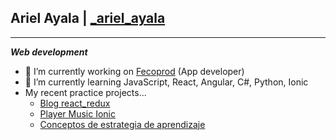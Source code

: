 ## Ariel Ayala | [_ariel_ayala](https://twitter.com/_ariel_ayala)
---
***Web development***

- 🔭 I’m currently working on [Fecoprod](http://www.fecoprod.com.py/portal/es-py) (App developer)
- 🌱 I’m currently learning JavaScript, React, Angular, C#, Python, Ionic
- My recent practice projects...
  * [Blog react_redux](https://github.com/ArielAyala/blog_platzi_react_redux) 
  * [Player Music Ionic](https://github.com/ArielAyala/player-music-ionic) 
  * [Conceptos de estrategia de aprendizaje](https://github.com/ArielAyala/conceptos-curso-de-estrategias-aprendizaje-platzi-en-react) 
  
